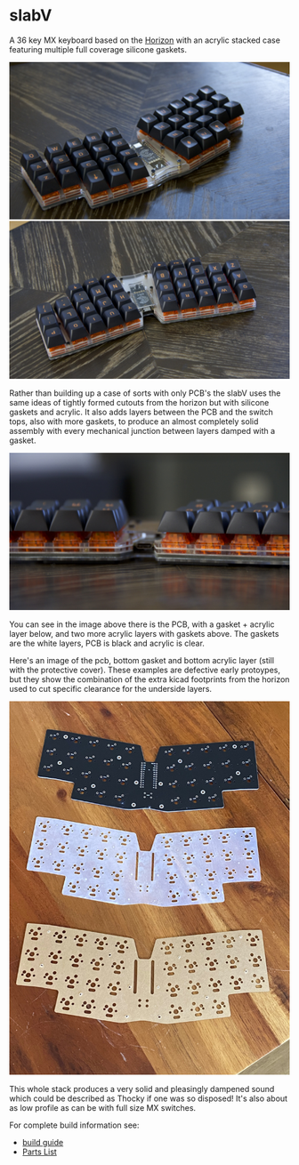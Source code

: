 # slabV

A 36 key MX keyboard based on the [Horizon](https://github.com/skarrmann/horizon) 
with an acrylic stacked case featuring multiple full coverage silicone gaskets.

![slabV](./images/overview_B.jpeg "slabV")
![slabV backside](./images/backside.jpeg "slabV backside")

Rather than building up a case of sorts with only PCB's the slabV 
uses the same ideas of tightly formed cutouts from the horizon but
with silicone gaskets and acrylic.  It also adds layers between the 
PCB and the switch tops, also with more gaskets, to produce an
almost completely solid assembly with every mechanical junction
between layers damped with a gasket.

![slabV stack](./images/layers_detail.jpeg "slabV stack")

You can see in the image above there is the PCB, with a gasket +
acrylic layer below, and two more acrylic layers with gaskets above. 
The gaskets are the white layers, PCB is black and acrylic is clear.

Here's an image of the pcb, bottom gasket and bottom acrylic 
layer (still with the protective cover).  These examples 
are defective early protoypes, but they 
show the combination of the extra kicad footprints from the
horizon used to cut specific clearance for the underside layers.

![layers](./images/layers.jpeg "Layers and gasket")

This whole stack produces a very solid and pleasingly dampened 
sound which could be described as Thocky if one was so disposed!
It's also about as low profile as can be with full size MX switches.

For complete build information see:
* [build guide](./docs/build_guide.md) 
* [Parts List](./docs/bom.md) 

